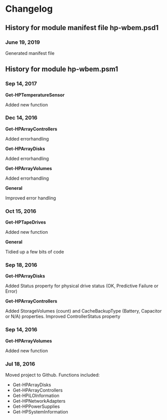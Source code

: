 # Changelog
## History for module manifest file hp-wbem.psd1

### June 19, 2019

Generated manifest file


## History for module hp-wbem.psm1

### Sep 14, 2017
  **Get-HPTemperatureSensor**
  
  Added new function

### Dec 14, 2016
  **Get-HPArrayControllers**
  
  Added errorhandling
  
  **Get-HPArrayDisks**
  
  Added errorhandling

  **Get-HPArrayVolumes**
  
  Added errorhandling

**General**

  Improved error handling

### Oct 15, 2016
  **Get-HPTapeDrives**
  
  Added new function
  
  **General**

  Tidied up a few bits of code
  
### Sep 18, 2016
  **Get-HPArrayDisks**
  
  Added Status property for physical drive status (OK, Predictive Failure or Error) 

  **Get-HPArrayControllers**
  
  Added StorageVolumes (count) and CacheBackupType (Battery, Capacitor or N/A) properties. Improved ControllerStatus property

### Sep 14, 2016
  **Get-HPArrayVolumes**
  
  Added new function

### Jul 18, 2016
Moved project to Github. Functions included:
* Get-HPArrayDisks
* Get-HPArrayControllers
* Get-HPiLOInformation
* Get-HPNetworkAdapters
* Get-HPPowerSupplies
* Get-HPSystemInformation
